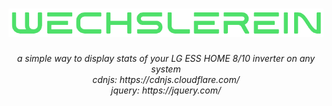 <h1 align="center">
<img alt="logo" src="/media/banner.png" width="512px"/><br/>
</h1>


<h6 align="center">
    a simple way to display stats of your LG ESS HOME 8/10 inverter on any system
    <br>
    cdnjs: https://cdnjs.cloudflare.com/
    <br>
    jquery: https://jquery.com/
</h6>